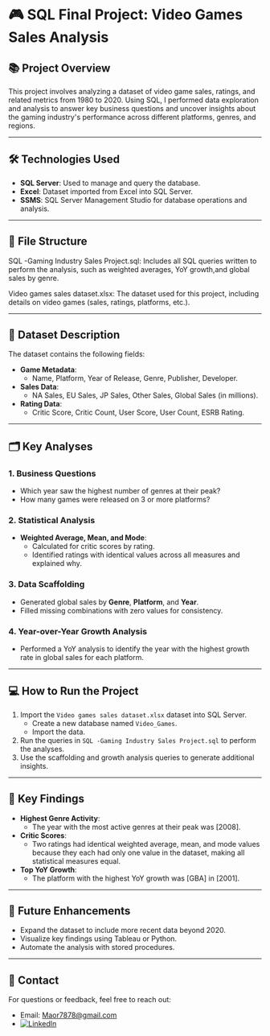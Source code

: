 # 🎮 SQL Final Project: Video Games Sales Analysis

## 📚 Project Overview
This project involves analyzing a dataset of video game sales, ratings, and related metrics from 1980 to 2020. Using SQL, I performed data exploration and analysis to answer key business questions and uncover insights about the gaming industry's performance across different platforms, genres, and regions.

---

## 🛠️ Technologies Used
- **SQL Server**: Used to manage and query the database.
- **Excel**: Dataset imported from Excel into SQL Server.
- **SSMS**: SQL Server Management Studio for database operations and analysis.

---

## 📂 File Structure
SQL -Gaming Industry Sales Project.sql: Includes all SQL queries written to perform the analysis, such as weighted averages, YoY growth,and global sales by genre.

Video games sales dataset.xlsx: The dataset used for this project, including details on video games (sales, ratings, platforms, etc.).

---

## 🧩 Dataset Description
The dataset contains the following fields:
- **Game Metadata**:
  - Name, Platform, Year of Release, Genre, Publisher, Developer.
- **Sales Data**:
  - NA Sales, EU Sales, JP Sales, Other Sales, Global Sales (in millions).
- **Rating Data**:
  - Critic Score, Critic Count, User Score, User Count, ESRB Rating.

---

## 🗂️ Key Analyses
### 1. Business Questions
- Which year saw the highest number of genres at their peak?
- How many games were released on 3 or more platforms?

### 2. Statistical Analysis
- **Weighted Average, Mean, and Mode**:
  - Calculated for critic scores by rating.
  - Identified ratings with identical values across all measures and explained why.

### 3. Data Scaffolding
- Generated global sales by **Genre**, **Platform**, and **Year**.
- Filled missing combinations with zero values for consistency.

### 4. Year-over-Year Growth Analysis
- Performed a YoY analysis to identify the year with the highest growth rate in global sales for each platform.

---

## 💻 How to Run the Project
1. Import the `Video games sales dataset.xlsx` dataset into SQL Server.
   - Create a new database named `Video_Games`.
   - Import the data.
2. Run the queries in `SQL -Gaming Industry Sales Project.sql` to perform the analyses.
3. Use the scaffolding and growth analysis queries to generate additional insights.

---

## 🔑 Key Findings
- **Highest Genre Activity**:
  - The year with the most active genres at their peak was [2008].
- **Critic Scores**:
  - Two ratings had identical weighted average, mean, and mode values because they each had only one value in the dataset, making all statistical measures equal.
- **Top YoY Growth**:
  - The platform with the highest YoY growth was [GBA] in [2001].

---

## 🚀 Future Enhancements
- Expand the dataset to include more recent data beyond 2020.
- Visualize key findings using Tableau or Python.
- Automate the analysis with stored procedures.

---

## 📧 Contact
For questions or feedback, feel free to reach out:
- Email: [Maor7878@gmail.com](mailto:Maor7878@gmail.com)
- [![LinkedIn](https://img.shields.io/badge/-LinkedIn-blue?style=flat-square&logo=linkedin&logoColor=white)](https://www.linkedin.com/in/maor-barel-a823a3288/)



